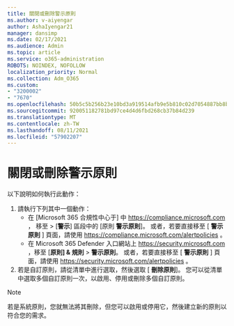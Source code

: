 ```yaml
---
title: 關閉或刪除警示原則
ms.author: v-aiyengar
author: AshaIyengar21
manager: dansimp
ms.date: 02/17/2021
ms.audience: Admin
ms.topic: article
ms.service: o365-administration
ROBOTS: NOINDEX, NOFOLLOW
localization_priority: Normal
ms.collection: Adm_O365
ms.custom:
- "3200002"
- "7670"
ms.openlocfilehash: 50b5c5b256b23e10bd3a919514afb9e5b810c02d7054887bb8bb191e21a0c81e
ms.sourcegitcommit: 920051182781bd97ce4d4d6fbd268cb37b84d239
ms.translationtype: MT
ms.contentlocale: zh-TW
ms.lasthandoff: 08/11/2021
ms.locfileid: "57902207"
---
```

# <a name="turn-off-or-delete-alert-policies"></a>關閉或刪除警示原則

以下說明如何執行此動作：

1. 請執行下列其中一個動作：
   - 在 [Microsoft 365 合規性中心于] 中 <https://compliance.microsoft.com> ， 移至 \> [**警示**] 區段中的 [原則 **警示原則**]。 或者，若要直接移至 [ **警示原則** ] 頁面，請使用 <https://compliance.microsoft.com/alertpolicies> 。
   - 在 Microsoft 365 Defender 入口網站上 <https://security.microsoft.com> ，移至 [**原則] & 規則** \> **警示原則**。 或者，若要直接移至 [ **警示原則** ] 頁面，請使用 <https://security.microsoft.com/alertpolicies> 。
2. 若是自訂原則，請從清單中進行選取，然後選取 [ **刪除原則**]。 您可以從清單中選取多個自訂原則一次，以啟用、停用或刪除多個自訂原則。

> [!NOTE]
> 若是系統原則，您就無法將其刪除，但您可以啟用或停用它，然後建立新的原則以符合您的需求。
